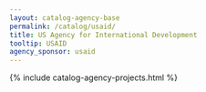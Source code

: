 ```yaml
---
layout: catalog-agency-base
permalink: /catalog/usaid/
title: US Agency for International Development
tooltip: USAID
agency_sponsor: usaid
---
```


{% include catalog-agency-projects.html %}